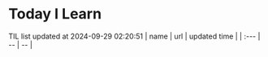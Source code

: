 # Today I Learn 
TIL list updated at 2024-09-29 02:20:51
| name | url | updated time |
| :--- | -- | -- |
